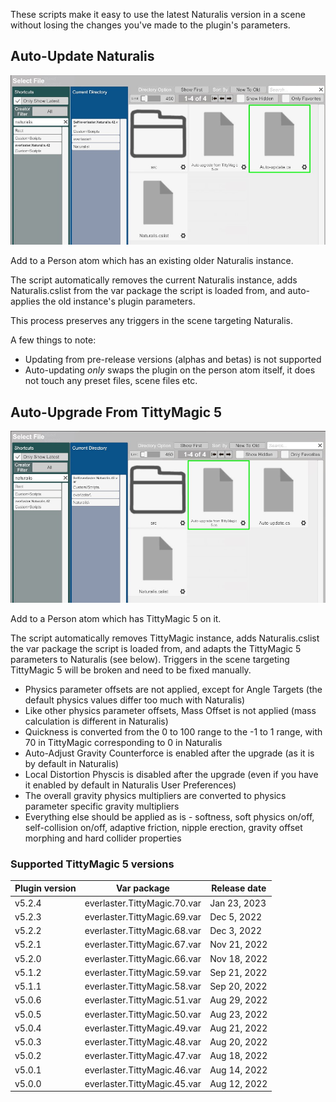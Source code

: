 These scripts make it easy to use the latest Naturalis version in a scene without losing the changes you've made to the plugin's parameters.

## Auto-Update Naturalis

![1_1_auto_update.jpg](/assets/screens/naturalis/1_1_auto_update.jpg)

Add to a Person atom which has an existing older Naturalis instance.

The script automatically removes the current Naturalis instance, adds Naturalis.cslist from the var package the script is loaded from, and auto-applies the old instance's plugin parameters.

This process preserves any triggers in the scene targeting Naturalis.

A few things to note:

- Updating from pre-release versions (alphas and betas) is not supported
- Auto-updating *only* swaps the plugin on the person atom itself, it does not touch any preset files, scene files etc.

## Auto-Upgrade From TittyMagic 5

![1_1_auto_upgrade_from_tm5.jpg](/assets/screens/naturalis/1_1_auto_upgrade_from_tm5.jpg)

Add to a Person atom which has TittyMagic 5 on it.

The script automatically removes TittyMagic instance, adds Naturalis.cslist the var package the script is loaded from, and adapts the TittyMagic 5 parameters to Naturalis (see below). Triggers in the scene targeting TittyMagic 5 will be broken and need to be fixed manually.

- Physics parameter offsets are not applied, except for Angle Targets (the default physics values differ too much with Naturalis)
- Like other physics parameter offsets, Mass Offset is not applied (mass calculation is different in Naturalis)
- Quickness is converted from the 0 to 100 range to the -1 to 1 range, with 70 in TittyMagic corresponding to 0 in Naturalis
- Auto-Adjust Gravity Counterforce is enabled after the upgrade (as it is by default in Naturalis)
- Local Distortion Physcis is disabled after the upgrade (even if you have it enabled by default in Naturalis User Preferences)
- The overall gravity physics multipliers are converted to physics parameter specific gravity multipliers
- Everything else should be applied as is - softness, soft physics on/off, self-collision on/off, adaptive friction, nipple erection, gravity offset morphing and hard collider properties

### Supported TittyMagic 5 versions

| Plugin version | Var package | Release date |
| -------------- | ----------- | ------------ |
| v5.2.4         | everlaster.TittyMagic.70.var | Jan 23, 2023 |
| v5.2.3         | everlaster.TittyMagic.69.var | Dec 5, 2022 |
| v5.2.2         | everlaster.TittyMagic.68.var | Dec 3, 2022 |
| v5.2.1         | everlaster.TittyMagic.67.var | Nov 21, 2022 |
| v5.2.0         | everlaster.TittyMagic.66.var | Nov 18, 2022 |
| v5.1.2         | everlaster.TittyMagic.59.var | Sep 21, 2022 |
| v5.1.1         | everlaster.TittyMagic.58.var | Sep 20, 2022 |
| v5.0.6         | everlaster.TittyMagic.51.var | Aug 29, 2022 |
| v5.0.5         | everlaster.TittyMagic.50.var | Aug 23, 2022 |
| v5.0.4         | everlaster.TittyMagic.49.var | Aug 21, 2022 |
| v5.0.3         | everlaster.TittyMagic.48.var | Aug 20, 2022 |
| v5.0.2         | everlaster.TittyMagic.47.var | Aug 18, 2022 |
| v5.0.1         | everlaster.TittyMagic.46.var | Aug 14, 2022 |
| v5.0.0         | everlaster.TittyMagic.45.var | Aug 12, 2022 |
